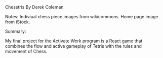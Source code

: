 Chesstris
By Derek Coleman

Notes: Indiviual chess piece images from wikicommons. Home page image from iStock.

Summary:

My final project for the Activate Work program is a React game that combines the flow and active gameplay of Tetris with the rules and movement of Chess. 